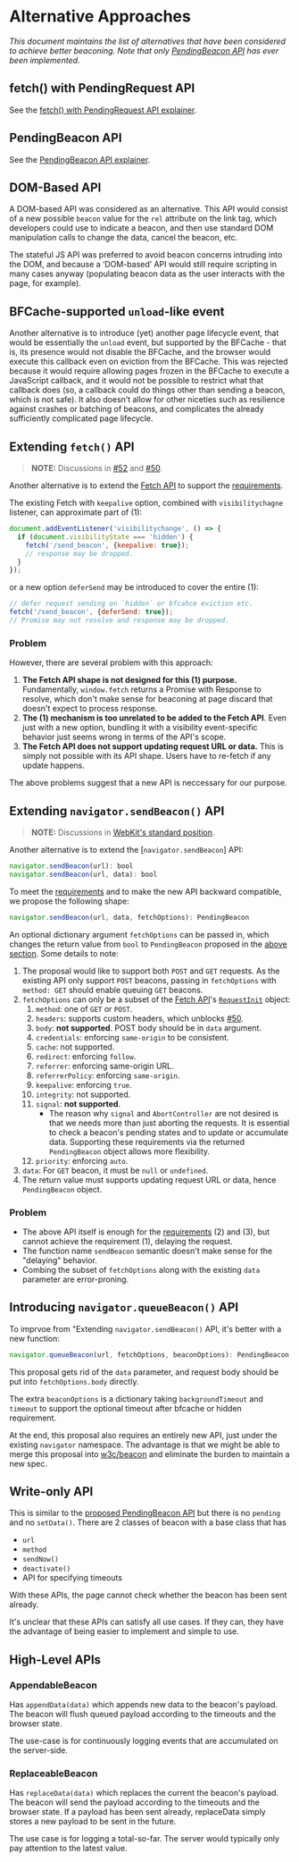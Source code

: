 # Alternative Approaches

*This document maintains the list of alternatives that have been considered to achieve better beaconing.*
*Note that only [PendingBeacon API](#pendingbeacon-api) has ever been implemented.*

## fetch() with PendingRequest API

See the [fetch() with PendingRequest API explainer](fetch-with-pending-request-api.md).

## PendingBeacon API

See the [PendingBeacon API explainer](pending-beacon-api.md).

## DOM-Based API

A DOM-based API was considered as an alternative.
This API would consist of a new possible `beacon` value for the `rel` attribute
on the link tag, which developers could use to indicate a beacon,
and then use standard DOM manipulation calls to change the data, cancel the beacon, etc.

The stateful JS API was preferred to avoid beacon concerns intruding into the DOM,
and because a ‘DOM-based’ API would still require scripting in many cases anyway
(populating beacon data as the user interacts with the page, for example).

## BFCache-supported `unload`-like event

Another alternative is to introduce (yet) another page lifecycle event,
that would be essentially the `unload` event, but supported by the BFCache -
that is, its presence would not disable the BFCache, and the browser would execute this callback even on eviction from the BFCache.
This was rejected because it would require allowing pages frozen in the BFCache to execute a JavaScript callback,
and it would not be possible to restrict what that callback does
(so, a callback could do things other than sending a beacon, which is not safe).
It also doesn’t allow for other niceties such as resilience against crashes or batching of beacons,
and complicates the already sufficiently complicated page lifecycle.

## Extending `fetch()` API

> **NOTE:** Discussions in [#52] and [#50].

Another alternative is to extend the [Fetch API] to support the [requirements](../README.md#requirements).

The existing Fetch with `keepalive` option, combined with `visibilitychagne` listener, can approximate part of (1):

```js
document.addEventListener('visibilitychange', () => {
  if (document.visibilityState === 'hidden') {
    fetch('/send_beacon', {keepalive: true});
    // response may be dropped.
  }
});
```

or a new option `deferSend` may be introduced to cover the entire (1):

```js
// defer request sending on `hidden` or bfcahce eviction etc.
fetch('/send_beacon', {deferSend: true});
// Promise may not resolve and response may be dropped.
```

### Problem

However, there are several problem with this approach:

1. **The Fetch API shape is not designed for this (1) purpose.** Fundamentally, `window.fetch` returns a Promise with Response to resolve, which don't make sense for beaconing at page discard that doesn't expect to process response.
2. **The (1) mechanism is too unrelated to be added to the Fetch API**. Even just with a new option, bundling it with a visibility event-specific behavior just seems wrong in terms of the API's scope.
3. **The Fetch API does not support updating request URL or data.** This is simply not possible with its API shape. Users have to re-fetch if any update happens.

The above problems suggest that a new API is neccessary for our purpose.

## Extending `navigator.sendBeacon()` API

> **NOTE:** Discussions in [WebKit's standard position](https://github.com/WebKit/standards-positions/issues/85#issuecomment-1418381239).

Another alternative is to extend the [`navigator.sendBeacon`] API:

```ts
navigator.sendBeacon(url): bool
navigator.sendBeacon(url, data): bool
```

To meet the [requirements](../README.md#requirements) and to make the new API backward compatible, we propose the following shape:

```ts
navigator.sendBeacon(url, data, fetchOptions): PendingBeacon
```

An optional dictionary argument `fetchOptions` can be passed in, which changes the return value from `bool` to `PendingBeacon` proposed in the [above section](#pendingbeacon-api). Some details to note:

1. The proposal would like to support both `POST` and `GET` requests. As the existing API only support `POST` beacons, passing in `fetchOptions` with `method: GET` should enable queuing `GET` beacons.
2. `fetchOptions` can only be a subset of the [Fetch API]'s [`RequestInit`] object:
   1. `method`: one of `GET` or `POST`.
   2. `headers`: supports custom headers, which unblocks [#50].
   3. `body`: **not supported**. POST body should be in `data` argument.
   4. `credentials`: enforcing `same-origin` to be consistent.
   5. `cache`: not supported.
   6. `redirect`: enforcing `follow`.
   7. `referrer`: enforcing same-origin URL.
   8. `referrerPolicy`: enforcing `same-origin`.
   9. `keepalive`: enforcing `true`.
   10. `integrity`: not supported.
   11. `signal`: **not supported**.
       * The reason why `signal` and `AbortController` are not desired is that we needs more than just aborting the requests. It is essential to check a beacon's pending states and to update or accumulate data. Supporting these requirements via the returned `PendingBeacon` object allows more flexibility.
   12. `priority`: enforcing `auto`.
3. `data`: For `GET` beacon, it must be `null` or `undefined`.
4. The return value must supports updating request URL or data, hence `PendingBeacon` object.

### Problem

* The above API itself is enough for the [requirements](../README.md#requirements) (2) and (3), but cannot achieve the requirement (1), delaying the request.
* The function name `sendBeacon` semantic doesn't make sense for the "delaying" behavior.
* Combing the subset of `fetchOptions` along with the existing `data` parameter are error-proning.

## Introducing `navigator.queueBeacon()` API

To imprvoe from "Extending `navigator.sendBeacon()` API, it's better with a new function:

```ts
navigator.queueBeacon(url, fetchOptions, beaconOptions): PendingBeacon
```

This proposal gets rid of the `data` parameter, and request body should be put into `fetchOptions.body` directly.

The extra `beaconOptions` is a dictionary taking `backgroundTimeout` and `timeout` to support the optional timeout after bfcache or hidden requirement.

At the end, this proposal also requires an entirely new API, just under the existing `navigator` namespace. The advantage is that we might be able to merge this proposal into [w3c/beacon] and eliminate the burden to maintain a new spec.


## Write-only API

This is similar to the [proposed PendingBeacon API](#pendingbeacon-api) but there is no `pending` and no `setData()`.
There are 2 classes of beacon with a base class that has

* `url`
* `method`
* `sendNow()`
* `deactivate()`
* API for specifying timeouts

With these APIs, the page cannot check whether the beacon has been sent already.

It's unclear that these APIs can satisfy all use cases.
If they can, they have the advantage of being easier to implement
and simple to use.

## High-Level APIs

### AppendableBeacon

Has `appendData(data)` which appends new data to the beacon's payload.
The beacon will flush queued payload according to the timeouts and the browser state.

The use-case is for continuously logging events that are accumulated on the server-side.

### ReplaceableBeacon

Has `replaceData(data)` which replaces the current the beacon's payload.
The beacon will send the payload according to the timeouts and the browser state.
If a payload has been sent already, replaceData simply stores a new payload to be sent in the future.

The use case is for logging a total-so-far.
The server would typically only pay attention to the latest value.


[#50]: https://github.com/WICG/pending-beacon/issues/50
[#52]: https://github.com/WICG/pending-beacon/issues/52
[Fetch API]: https://fetch.spec.whatwg.org/#fetch-api
[`RequestInit`]: https://fetch.spec.whatwg.org/#requestinit
[w3c/beacon]: https://github.com/w3c/beacon
